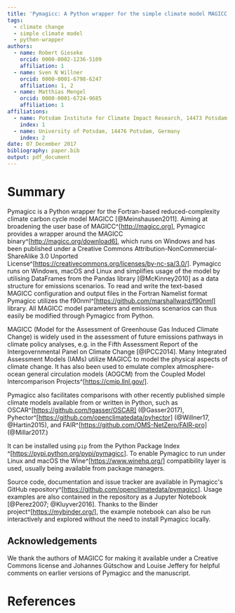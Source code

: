 ```yaml
---
title: 'Pymagicc: A Python wrapper for the simple climate model MAGICC'
tags:
  - climate change
  - simple climate model
  - python-wrapper
authors:
  - name: Robert Gieseke
    orcid: 0000-0002-1236-5109
    affiliation: 1
  - name: Sven N Willner
    orcid: 0000-0001-6798-6247
    affiliation: 1, 2
  - name: Matthias Mengel
    orcid: 0000-0001-6724-9685
    affiliation: 1
affiliations:
  - name: Potsdam Institute for Climate Impact Research, 14473 Potsdam, Germany
    index: 1
  - name: University of Potsdam, 14476 Potsdam, Germany
    index: 2
date: 07 December 2017
bibliography: paper.bib
output: pdf_document
---
```


# Summary

Pymagicc is a Python wrapper for the Fortran-based reduced-complexity climate carbon cycle model MAGICC [@Meinshausen2011].
Aiming at broadening the user base of MAGICC^[http://magicc.org], Pymagicc provides a wrapper around the MAGICC binary^[http://magicc.org/download6], which runs on Windows and has been published under a Creative Commons Attribution-NonCommercial-ShareAlike 3.0 Unported License^[https://creativecommons.org/licenses/by-nc-sa/3.0/].
Pymagicc runs on Windows, macOS and Linux and simplifies usage of the model by utilising DataFrames from the Pandas library [@McKinney2010] as a data structure for emissions scenarios.
To read and write the text-based MAGICC configuration and output files in the Fortran Namelist format Pymagicc utilizes the f90nml^[https://github.com/marshallward/f90nml] library.
All MAGICC model parameters and emissions scenarios can thus easily be modified through Pymagicc from Python.

MAGICC (Model for the Assessment of Greenhouse Gas Induced Climate Change)
is widely used in the assessment of future emissions pathways in climate policy analyses,
e.g. in the Fifth Assessment Report of the
Intergovernmental Panel on Climate Change [@IPCC2014]. Many Integrated Assessment Models (IAMs) utilize
MAGICC to model the physical aspects of climate change.
It has also been used to emulate complex
atmosphere-ocean general circulation models (AOGCM) from the Coupled
Model Intercomparison Projects^[https://cmip.llnl.gov/].

Pymagicc also facilitates comparisons with other recently published simple climate models available from or written in Python, such as OSCAR^[https://github.com/tgasser/OSCAR] (@Gasser2017), Pyhector^[https://github.com/openclimatedata/pyhector] (@Willner17, @Hartin2015), and FAIR^[https://github.com/OMS-NetZero/FAIR-pro] (@Millar2017.)

It can be installed using `pip` from the Python Package Index ^[<https://pypi.python.org/pypi/pymagicc>].
To enable Pymagicc to run under Linux and macOS the Wine^[https://www.winehq.org/] compatibility layer is used, usually being available from package managers.

Source code, documentation and issue tracker are available in Pymagicc's GitHub
repository^[<https://github.com/openclimatedata/pymagicc>].
Usage examples are also contained in the repository as a Jupyter Notebook [@Perez2007; @Kluyver2016]. Thanks to the Binder project^[<https://mybinder.org/>], the example
notebook can also be run interactively and explored without the need to install Pymagicc locally.

## Acknowledgements

We thank the authors of MAGICC for making it available under a Creative Commons
license and Johannes Gütschow and Louise Jeffery for helpful comments on earlier
versions of Pymagicc and the manuscript.

# References
